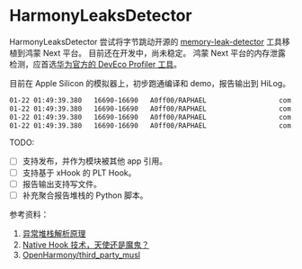 # HarmonyLeaksDetector

HarmonyLeaksDetector 尝试将字节跳动开源的 [memory-leak-detector](https://github.com/bytedance/memory-leak-detector) 工具移植到鸿蒙 Next 平台。
目前还在开发中，尚未稳定。 鸿蒙 Next 平台的内存泄露检测，应首选[华为官方的 DevEco Profiler 工具](https://developer.huawei.com/consumer/cn/doc/harmonyos-guides-V5/ide-insight-session-allocations-memory-V5)。

目前在 Apple Silicon 的模拟器上，初步跑通编译和 demo，报告输出到 HiLog。

```bash
01-22 01:49:39.380   16690-16690   A0ff00/RAPHAEL                  com.githu....raphael  I     0x0000007f73190880, 200, malloc, 1
01-22 01:49:39.380   16690-16690   A0ff00/RAPHAEL                  com.githu....raphael  I     0x0000000000014880 /data/storage/el1/bundle/libs/arm64/libraphael.so (Malloc(napi_env__*, napi_callback_info__*) + 28)
01-22 01:49:39.380   16690-16690   A0ff00/RAPHAEL                  com.githu....raphael  I     0x00000000000393bc /system/lib64/platformsdk/libace_napi.z.so (panda::JSValueRef ArkNativeFunctionCallBack<true>(panda::JsiRuntimeCallInfo*) + 224)
01-22 01:49:39.380   16690-16690   A0ff00/RAPHAEL                  com.githu....raphael  I     0x0000007f6f8b2b70 <unknown>/Users/myzhan/github/HarmonyLeaksDetector/raphael/src/main/cpp/Raphael.cpp:24
```

TODO:
- [ ] 支持发布，并作为模块被其他 app 引用。
- [ ] 支持基于 xHook 的 PLT Hook。
- [ ] 报告输出支持写文件。
- [ ] 补充聚合报告堆栈的 Python 脚本。

参考资料：
1. [异常堆栈解析原理](https://developer.huawei.com/consumer/cn/doc/harmonyos-guides-V5/ide-exception-stack-parsing-principle-V5#section5147812132)
2. [Native Hook 技术，天使还是魔鬼？](https://blog.yorek.xyz/android/paid/master/native_hook/)
3. [OpenHarmony/third_party_musl](https://gitee.com/openharmony/third_party_musl)